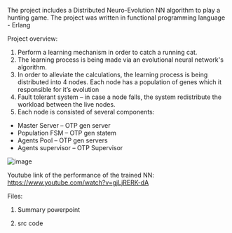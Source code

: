 The project includes a Distributed Neuro-Evolution NN algorithm to play a hunting game. The project was written in functional programming language - Erlang

Project overview:

1. Perform a learning mechanism in order to catch a running cat.
2. The learning process is being made via an evolutional neural network's algorithm. 
3. In order to alleviate the calculations, the learning process is being distributed into 4 nodes. Each node has a population of genes which it responsible for it’s evolution
4. Fault tolerant system – in case a node falls, the system redistribute the workload between the live nodes.
5. Each node is consisted of several components:
  * Master Server – OTP gen server
  * Population FSM – OTP gen statem
  * Agents Pool – OTP gen servers
  * Agents supervisor – OTP Supervisor

![image](https://github.com/user-attachments/assets/cdeee9c8-e8f7-414e-9c45-aea9ae7175e5)

Youtube link of the performance of the trained NN: https://www.youtube.com/watch?v=gjLjRERK-dA

Files:

1) Summary powerpoint

2) src code
